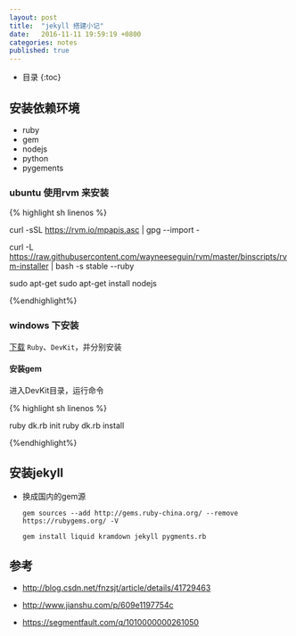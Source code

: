 ```yaml
---
layout: post
title:  "jekyll 搭建小记"
date:   2016-11-11 19:59:19 +0800
categories: notes
published: true
---
```


* 目录
{:toc}

<!-- 命令行下安装 -->

## 安装依赖环境
- ruby
- gem
- nodejs
- python
- pygements

### ubuntu 使用rvm 来安装


{% highlight sh linenos %}


curl -sSL https://rvm.io/mpapis.asc | gpg --import -

curl -L https://raw.githubusercontent.com/wayneeseguin/rvm/master/binscripts/rvm-installer  | bash -s stable --ruby  

sudo apt-get sudo apt-get install nodejs

{%endhighlight%}


### windows 下安装

[下载](http://rubyinstaller.org/downloads/) `Ruby`、`DevKit`，并分别安装

#### 安装gem

进入DevKit目录，运行命令

{% highlight sh linenos %}

ruby dk.rb init
ruby dk.rb install

{%endhighlight%}


## 安装jekyll

- 换成国内的gem源


	`gem sources --add http://gems.ruby-china.org/ --remove https://rubygems.org/ -V`


	`gem install liquid kramdown jekyll pygments.rb`


## 参考

- http://blog.csdn.net/fnzsjt/article/details/41729463

- http://www.jianshu.com/p/609e1197754c

- https://segmentfault.com/q/1010000000261050
